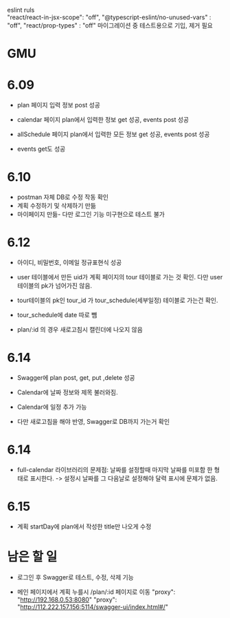 eslint
ruls  
 "react/react-in-jsx-scope": "off",
"@typescript-eslint/no-unused-vars" : "off",
"react/prop-types" : "off"
마이그레이션 중 테스트용으로 기입, 제거 필요

# GMU

# 6.09

- plan 페이지 입력 정보 post 성공

- calendar 페이지 plan에서 입력한 정보 get 성공, events post 성공

- allSchedule 페이지 plan에서 입력한 모든 정보 get 성공, events post 성공

- events get도 성공

# 6.10

- postman 자체 DB로 수정 작동 확인
- 계획 수정하기 및 삭제하기 만듦
- 마이페이지 만듦- 다만 로그인 기능 미구현으로 테스트 불가

# 6.12

- 아이디, 비밀번호, 이메일 정규표현식 성공

- user 테이블에서 만든 uid가 계획 페이지의 tour 테이블로 가는 것 확인. 다만 user테이블의 pk가 넘어가진 않음.

- tour테이블의 pk인 tour_id 가 tour_schedule(세부일정) 테이블로 가는건 확인.

- tour_schedule에 date 따로 뺌

- plan/:id 의 경우 새로고침시 캘린더에 나오지 않음

# 6.14

- Swagger에 plan post, get, put ,delete 성공

- Calendar에 날짜 정보와 제목 불러와짐.

- Calendar에 일정 추가 가능

- 다만 새로고침을 해야 반영, Swagger로 DB까지 가는거 확인

# 6.14

- full-calendar 라이브러리의 문제점: 날짜를 설정할때 마지막 날짜를 미포함 한 형태로 표시한다.
  -> 설정시 날짜를 그 다음날로 설정해야 달력 표시에 문제가 없음.

# 6.15

- 계획 startDay에 plan에서 작성한 title만 나오게 수정

# 남은 할 일

- 로그인 후 Swagger로 테스트, 수정, 삭제 기능

- 메인 페이지에서 계획 누를시 /plan/:id 페이지로 이동
  "proxy": "http://192.168.0.53:8080"
  "proxy": "http://112.222.157.156:5114/swagger-ui/index.html#/"
